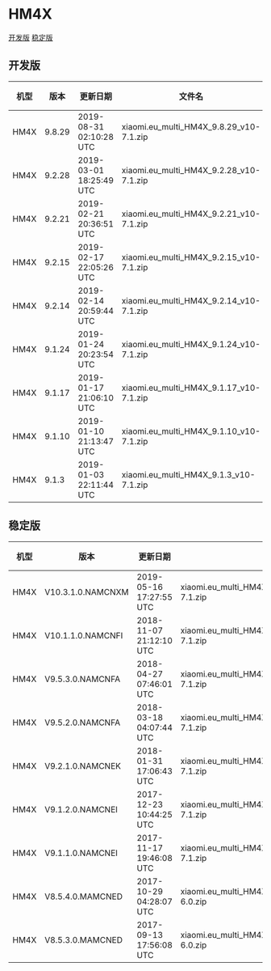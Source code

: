 # HM4X
[开发版](#开发版)  [稳定版](#稳定版)
## 开发版
| 机型 | 版本 | 更新日期 | 文件名 | 大小 | 下载链接 |
| ---- | ---- | ---- | ---- | ---- | ---- |
| HM4X | 9.8.29 | 2019-08-31 02:10:28 UTC | xiaomi.eu_multi_HM4X_9.8.29_v10-7.1.zip | 1.2 GB | [SourceForge](https://sourceforge.net/projects/xiaomi-eu-multilang-miui-roms/files/xiaomi.eu/MIUI-WEEKLY-RELEASES/9.8.29/xiaomi.eu_multi_HM4X_9.8.29_v10-7.1.zip/download) |
| HM4X | 9.2.28 | 2019-03-01 18:25:49 UTC | xiaomi.eu_multi_HM4X_9.2.28_v10-7.1.zip | 1.3 GB | [SourceForge](https://sourceforge.net/projects/xiaomi-eu-multilang-miui-roms/files/xiaomi.eu/MIUI-WEEKLY-RELEASES/9.2.28/xiaomi.eu_multi_HM4X_9.2.28_v10-7.1.zip/download) |
| HM4X | 9.2.21 | 2019-02-21 20:36:51 UTC | xiaomi.eu_multi_HM4X_9.2.21_v10-7.1.zip | 1.3 GB | [SourceForge](https://sourceforge.net/projects/xiaomi-eu-multilang-miui-roms/files/xiaomi.eu/MIUI-WEEKLY-RELEASES/9.2.21/xiaomi.eu_multi_HM4X_9.2.21_v10-7.1.zip/download) |
| HM4X | 9.2.15 | 2019-02-17 22:05:26 UTC | xiaomi.eu_multi_HM4X_9.2.15_v10-7.1.zip | 1.3 GB | [SourceForge](https://sourceforge.net/projects/xiaomi-eu-multilang-miui-roms/files/xiaomi.eu/MIUI-WEEKLY-RELEASES/9.2.15/xiaomi.eu_multi_HM4X_9.2.15_v10-7.1.zip/download) |
| HM4X | 9.2.14 | 2019-02-14 20:59:44 UTC | xiaomi.eu_multi_HM4X_9.2.14_v10-7.1.zip | 1.3 GB | [SourceForge](https://sourceforge.net/projects/xiaomi-eu-multilang-miui-roms/files/xiaomi.eu/MIUI-WEEKLY-RELEASES/9.2.14/xiaomi.eu_multi_HM4X_9.2.14_v10-7.1.zip/download) |
| HM4X | 9.1.24 | 2019-01-24 20:23:54 UTC | xiaomi.eu_multi_HM4X_9.1.24_v10-7.1.zip | 1.3 GB | [SourceForge](https://sourceforge.net/projects/xiaomi-eu-multilang-miui-roms/files/xiaomi.eu/MIUI-WEEKLY-RELEASES/9.1.24/xiaomi.eu_multi_HM4X_9.1.24_v10-7.1.zip/download) |
| HM4X | 9.1.17 | 2019-01-17 21:06:10 UTC | xiaomi.eu_multi_HM4X_9.1.17_v10-7.1.zip | 1.3 GB | [SourceForge](https://sourceforge.net/projects/xiaomi-eu-multilang-miui-roms/files/xiaomi.eu/MIUI-WEEKLY-RELEASES/9.1.17/xiaomi.eu_multi_HM4X_9.1.17_v10-7.1.zip/download) |
| HM4X | 9.1.10 | 2019-01-10 21:13:47 UTC | xiaomi.eu_multi_HM4X_9.1.10_v10-7.1.zip | 1.3 GB | [SourceForge](https://sourceforge.net/projects/xiaomi-eu-multilang-miui-roms/files/xiaomi.eu/MIUI-WEEKLY-RELEASES/9.1.10/xiaomi.eu_multi_HM4X_9.1.10_v10-7.1.zip/download) |
| HM4X | 9.1.3 | 2019-01-03 22:11:44 UTC | xiaomi.eu_multi_HM4X_9.1.3_v10-7.1.zip | 1.3 GB | [SourceForge](https://sourceforge.net/projects/xiaomi-eu-multilang-miui-roms/files/xiaomi.eu/MIUI-WEEKLY-RELEASES/9.1.3/xiaomi.eu_multi_HM4X_9.1.3_v10-7.1.zip/download) |
## 稳定版
| 机型 | 版本 | 更新日期 | 文件名 | 大小 | 下载链接 |
| ---- | ---- | ---- | ---- | ---- | ---- |
| HM4X | V10.3.1.0.NAMCNXM | 2019-05-16 17:27:55 UTC | xiaomi.eu_multi_HM4X_V10.3.1.0.NAMCNXM_v10-7.1.zip | 1.3 GB | [SourceForge](https://sourceforge.net/projects/xiaomi-eu-multilang-miui-roms/files/xiaomi.eu/MIUI-STABLE-RELEASES/MIUIv10/xiaomi.eu_multi_HM4X_V10.3.1.0.NAMCNXM_v10-7.1.zip/download) |
| HM4X | V10.1.1.0.NAMCNFI | 2018-11-07 21:12:10 UTC | xiaomi.eu_multi_HM4X_V10.1.1.0.NAMCNFI_v10-7.1.zip | 1.3 GB | [SourceForge](https://sourceforge.net/projects/xiaomi-eu-multilang-miui-roms/files/xiaomi.eu/MIUI-STABLE-RELEASES/MIUIv10/xiaomi.eu_multi_HM4X_V10.1.1.0.NAMCNFI_v10-7.1.zip/download) |
| HM4X | V9.5.3.0.NAMCNFA | 2018-04-27 07:46:01 UTC | xiaomi.eu_multi_HM4X_V9.5.3.0.NAMCNFA_v9-7.1.zip | 1.2 GB | [SourceForge](https://sourceforge.net/projects/xiaomi-eu-multilang-miui-roms/files/xiaomi.eu/MIUI-STABLE-RELEASES/MIUIv9.5/xiaomi.eu_multi_HM4X_V9.5.3.0.NAMCNFA_v9-7.1.zip/download) |
| HM4X | V9.5.2.0.NAMCNFA | 2018-03-18 04:07:44 UTC | xiaomi.eu_multi_HM4X_V9.5.2.0.NAMCNFA_v9-7.1.zip | 1.2 GB | [SourceForge](https://sourceforge.net/projects/xiaomi-eu-multilang-miui-roms/files/xiaomi.eu/MIUI-STABLE-RELEASES/MIUIv9.5/xiaomi.eu_multi_HM4X_V9.5.2.0.NAMCNFA_v9-7.1.zip/download) |
| HM4X | V9.2.1.0.NAMCNEK | 2018-01-31 17:06:43 UTC | xiaomi.eu_multi_HM4X_V9.2.1.0.NAMCNEK_v9-7.1.zip | 1.2 GB | [SourceForge](https://sourceforge.net/projects/xiaomi-eu-multilang-miui-roms/files/xiaomi.eu/MIUI-STABLE-RELEASES/MIUIv9.2/xiaomi.eu_multi_HM4X_V9.2.1.0.NAMCNEK_v9-7.1.zip/download) |
| HM4X | V9.1.2.0.NAMCNEI | 2017-12-23 10:44:25 UTC | xiaomi.eu_multi_HM4X_V9.1.2.0.NAMCNEI_v9-7.1.zip | 1.2 GB | [SourceForge](https://sourceforge.net/projects/xiaomi-eu-multilang-miui-roms/files/xiaomi.eu/MIUI-STABLE-RELEASES/MIUIv9.1/xiaomi.eu_multi_HM4X_V9.1.2.0.NAMCNEI_v9-7.1.zip/download) |
| HM4X | V9.1.1.0.NAMCNEI | 2017-11-17 19:46:08 UTC | xiaomi.eu_multi_HM4X_V9.1.1.0.NAMCNEI_v9-7.1.zip | 1.2 GB | [SourceForge](https://sourceforge.net/projects/xiaomi-eu-multilang-miui-roms/files/xiaomi.eu/MIUI-STABLE-RELEASES/MIUIv9.0/xiaomi.eu_multi_HM4X_V9.1.1.0.NAMCNEI_v9-7.1.zip/download) |
| HM4X | V8.5.4.0.MAMCNED | 2017-10-29 04:28:07 UTC | xiaomi.eu_multi_HM4X_V8.5.4.0.MAMCNED_v8-6.0.zip | 1.0 GB | [SourceForge](https://sourceforge.net/projects/xiaomi-eu-multilang-miui-roms/files/xiaomi.eu/MIUI-STABLE-RELEASES/MIUIv8.5/xiaomi.eu_multi_HM4X_V8.5.4.0.MAMCNED_v8-6.0.zip/download) |
| HM4X | V8.5.3.0.MAMCNED | 2017-09-13 17:56:08 UTC | xiaomi.eu_multi_HM4X_V8.5.3.0.MAMCNED_v8-6.0.zip | 1.0 GB | [SourceForge](https://sourceforge.net/projects/xiaomi-eu-multilang-miui-roms/files/xiaomi.eu/MIUI-STABLE-RELEASES/MIUIv8.5/xiaomi.eu_multi_HM4X_V8.5.3.0.MAMCNED_v8-6.0.zip/download) |

